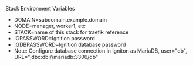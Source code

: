 Stack Environment Variables

- DOMAIN=subdomain.example.domain
- NODE=manager, worker1, etc
- STACK=name of this stack for traefik reference
- IGPASSWORD=Ignition password
- IGDBPASSWORD=Ignition database password
- Note: Configure database connection in Igniton as MariaDB, user="db", URL="jdbc:db://mariadb:3306/db"
